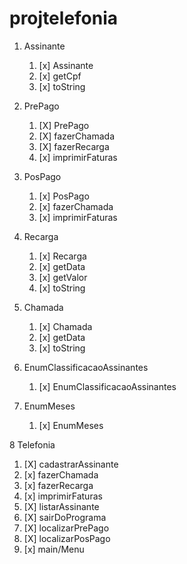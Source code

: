 # projtelefonia


1. Assinante
    1. [x] Assinante
    2. [x] getCpf
    3. [x] toString

2. PrePago
    1. [X] PrePago
    2. [X] fazerChamada
    3. [X] fazerRecarga
    4. [x] imprimirFaturas

3. PosPago
    1. [x] PosPago
    2. [x] fazerChamada
    3. [x] imprimirFaturas

4. Recarga
   1. [x] Recarga
   2. [x] getData
   3. [x] getValor
   4. [x] toString

5. Chamada
   1. [x] Chamada
   2. [x] getData 
   3. [x] toString

6. EnumClassificacaoAssinantes
    1. [x] EnumClassificacaoAssinantes

7. EnumMeses
    1. [x] EnumMeses

8 Telefonia
   1. [X] cadastrarAssinante
   2. [x] fazerChamada
   3. [x] fazerRecarga
   4. [x] imprimirFaturas
   5. [X] listarAssinante
   6. [X] sairDoPrograma
   7. [X] localizarPrePago
   8. [X] localizarPosPago
   9. [x] main/Menu

